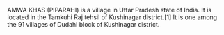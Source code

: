 AMWA KHAS (PIPARAHI) is a village in Uttar Pradesh state of India. It is located in the Tamkuhi Raj tehsil of Kushinagar district.[1] It is one among the 91 villages of Dudahi block of Kushinagar district.
